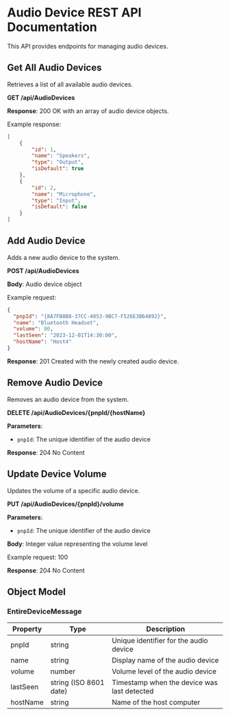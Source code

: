 ﻿# Audio Device REST API Documentation

This API provides endpoints for managing audio devices.

## Get All Audio Devices

Retrieves a list of all available audio devices.

**GET /api/AudioDevices**

**Response**: 200 OK with an array of audio device objects.

Example response:
```json
[
	{
		"id": 1,
		"name": "Speakers",
		"type": "Output",
		"isDefault": true
	},
	{
		"id": 2,
		"name": "Microphone",
		"type": "Input",
		"isDefault": false
	}
]
```
## Add Audio Device

Adds a new audio device to the system.

**POST /api/AudioDevices**

**Body**: Audio device object

Example request:

```json
{
  "pnpId": "{8A7FB8B8-37CC-4053-9BC7-F526E3B64892}",
  "name": "Bluetooth Headset",
  "volume": 80,
  "lastSeen": "2023-12-01T14:30:00",
  "hostName": "Host4"
}
```

**Response**: 201 Created with the newly created audio device.

## Remove Audio Device

Removes an audio device from the system.

**DELETE /api/AudioDevices/\{pnpId\/\{hostName\}**


**Parameters**:
- `pnpId`: The unique identifier of the audio device

**Response**: 204 No Content

## Update Device Volume

Updates the volume of a specific audio device.

**PUT /api/AudioDevices/{pnpId}/volume**

**Parameters**:
- `pnpId`: The unique identifier of the audio device

**Body**: Integer value representing the volume level

Example request:
100

**Response**: 204 No Content

## Object Model

### EntireDeviceMessage

| Property | Type | Description |
|----------|------|-------------|
| pnpId | string | Unique identifier for the audio device |
| name | string | Display name of the audio device |
| volume | number | Volume level of the audio device |
| lastSeen | string (ISO 8601 date) | Timestamp when the device was last detected |
| hostName | string | Name of the host computer |












